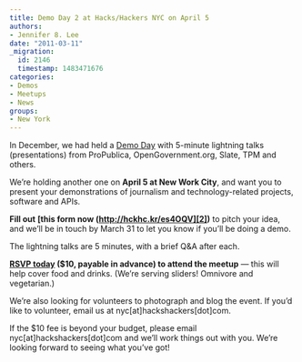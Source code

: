 ```yaml
---
title: Demo Day 2 at Hacks/Hackers NYC on April 5
authors:
- Jennifer 8. Lee
date: "2011-03-11"
_migration:
  id: 2146
  timestamp: 1483471676
categories:
- Demos
- Meetups
- News
groups:
- New York
---
```


In December, we had held a [Demo Day][1] with 5-minute lightning talks (presentations) from ProPublica, OpenGovernment.org, Slate, TPM and others.

We&#8217;re holding another one on **April 5 at New Work City**, and want you to present your demonstrations of journalism and technology-related projects, software and APIs.

**Fill out** **[this form now (http://hckhc.kr/es4OQV][2])** to pitch your idea, and we&#8217;ll be in touch by March 31 to let you know if you&#8217;ll be doing a demo.

The lightning talks are 5 minutes, with a brief Q&A after each.

**[RSVP today][3] ($10, payable in advance) to attend the meetup** — this will help cover food and drinks. (We&#8217;re serving sliders! Omnivore and vegetarian.)

We&#8217;re also looking for volunteers to photograph and blog the event. If you&#8217;d like to volunteer, email us at nyc[at]hackshackers[dot]com.

If the $10 fee is beyond your budget, please email nyc[at]hackshackers[dot]com and we&#8217;ll work things out with you. We&#8217;re looking forward to seeing what you&#8217;ve got!

 [1]: http://meetupnyc.hackshackers.com/events/15400309/
 [2]: http://j.mp/gHsmFm
 [3]: http://meetupnyc.hackshackers.com/events/16882913/